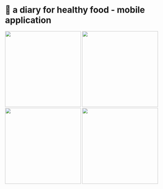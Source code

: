 

# 🥗 a diary for healthy food - mobile application

<img src='https://user-images.githubusercontent.com/96833638/227267725-d8b0e4c5-3443-4a21-bcd2-766186512e86.png' width='250'/>
<img src='https://user-images.githubusercontent.com/96833638/227267749-d5d400dc-7915-4255-9fb1-a07077915957.png' width='250' />
<img src='[https://user-images.githubusercontent.com/96833638/227267725-d8b0e4c5-3443-4a21-bcd2-766186512e86.png](https://user-images.githubusercontent.com/96833638/227269711-5b25e66b-c717-4933-a528-8fd4da55c214.png)' width='250'/>
<img src='[https://user-images.githubusercontent.com/96833638/227267749-d5d400dc-7915-4255-9fb1-a07077915957.png](https://user-images.githubusercontent.com/96833638/227269713-d1170ce5-aa42-46c7-9147-3189f8160d12.png)' width='250' />

